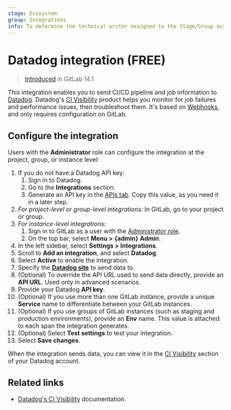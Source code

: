 ```yaml
---
stage: Ecosystem
group: Integrations
info: To determine the technical writer assigned to the Stage/Group associated with this page, see https://about.gitlab.com/handbook/engineering/ux/technical-writing/#assignments
---
```


# Datadog integration **(FREE)**

> [Introduced](https://gitlab.com/gitlab-org/gitlab/-/issues/270123) in GitLab 14.1

This integration enables you to send CI/CD pipeline and job information to
[Datadog](https://www.datadoghq.com/). Datadog's [CI Visibility](https://app.datadoghq.com/ci)
product helps you monitor for job failures and performance issues, then troubleshoot them.
It's based on [Webhooks](../user/project/integrations/webhooks.md),
and only requires configuration on GitLab.

## Configure the integration

Users with the **Administrator** role can configure the integration at the
project, group, or instance level:

1. If you do not have a Datadog API key:
   1. Sign in to Datadog.
   1. Go to the **Integrations** section.
   1. Generate an API key in the [APIs tab](https://app.datadoghq.com/account/settings#api).
      Copy this value, as you need it in a later step.
1. *For project-level or group-level integrations:* In GitLab, go to your project or group.
1. *For instance-level integrations:*
   1. Sign in to GitLab as a user with the [Administrator role](../user/permissions.md).
   1. On the top bar, select **Menu >** **{admin}** **Admin**.
1. In the left sidebar, select **Settings > Integrations**.
1. Scroll to **Add an integration**, and select **Datadog**.
1. Select **Active** to enable the integration.
1. Specify the [**Datadog site**](https://docs.datadoghq.com/getting_started/site/) to send data to.
1. (Optional) To override the API URL used to send data directly, provide an **API URL**.
   Used only in advanced scenarios.
1. Provide your Datadog **API key**.
1. (Optional) If you use more than one GitLab instance, provide a unique **Service** name
   to differentiate between your GitLab instances.
1. (Optional) If you use groups of GitLab instances (such as staging and production
   environments), provide an **Env** name. This value is attached to each span
   the integration generates.
1. (Optional) Select **Test settings** to test your integration.
1. Select **Save changes**.

When the integration sends data, you can view it in the [CI Visibility](https://app.datadoghq.com/ci)
section of your Datadog account.

## Related links

- [Datadog's CI Visibility](https://docs.datadoghq.com/continuous_integration/) documentation.
